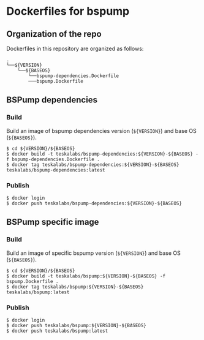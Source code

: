 Dockerfiles for bspump
===

## Organization of the repo

Dockerfiles in this repository are organized as follows:

```
.
└──${VERSION}
    └──${BASEOS}
        └──bspump-dependencies.Dockerfile
		───bspump.Dockerfile
```

## BSPump dependencies

### Build

Build an image of bspump dependencies version (`${VERSION}`) and base OS (`${BASEOS}`).

```
$ cd ${VERSION}/${BASEOS}
$ docker build -t teskalabs/bspump-dependencies:${VERSION}-${BASEOS} -f bspump-dependencies.Dockerfile .
$ docker tag teskalabs/bspump-dependencies:${VERSION}-${BASEOS} teskalabs/bspump-dependencies:latest
```

### Publish

```
$ docker login
$ docker push teskalabs/bspump-dependencies:${VERSION}-${BASEOS}
```

## BSPump specific image

### Build

Build an image of specific bspump version (`${VERSION}`) and base OS (`${BASEOS}`).

```
$ cd ${VERSION}/${BASEOS}
$ docker build -t teskalabs/bspump:${VERSION}-${BASEOS} -f bspump.Dockerfile .
$ docker tag teskalabs/bspump:${VERSION}-${BASEOS} teskalabs/bspump:latest
```

### Publish

```
$ docker login
$ docker push teskalabs/bspump:${VERSION}-${BASEOS}
$ docker push teskalabs/bspump:latest
```
